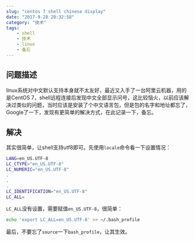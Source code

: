```yaml
---
slug: "centos 7 shell chinese display"
date: "2017-9-28 20:32:58"
category: "技术"
tags:
    - shell
    - 技术
    - linux
    - 备忘
---
```


## 问题描述

linux系统对中文默认支持本身就不太友好，最近又入手了一台阿里云机器，用的是CentOS 7，shell远程连接后发现中文全部显示问号，这比较恼火，以前应该解决过类似的问题，当时应该是安装了个中文语言包，但是包的名字和地址都忘了，Google了一下，发现有更简单的解决方式，在此记录一下，备忘。

## 解决

其实很简单，让shell支持utf8即可。先使用`locale`命令看一下设置情况：

```sh
LANG=en_US.UTF-8
LC_CTYPE="en_US.UTF-8"
LC_NUMERIC="en_US.UTF-8"
.
.
.
LC_IDENTIFICATION="en_US.UTF-8"
LC_ALL=
```
`LC_ALL`没有设置，需要赋值`en_US.UTF-8`，很简单：

```sh
echo 'export LC_ALL=en_US.UTF-8' >> ~/.bash_profile
```

最后，不要忘了`source`一下`bash_profile`，让其生效。


